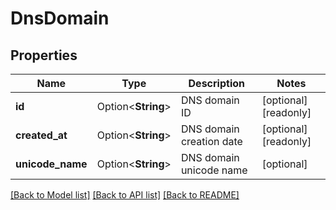 # DnsDomain

## Properties

Name | Type | Description | Notes
------------ | ------------- | ------------- | -------------
**id** | Option<**String**> | DNS domain ID | [optional][readonly]
**created_at** | Option<**String**> | DNS domain creation date | [optional][readonly]
**unicode_name** | Option<**String**> | DNS domain unicode name | [optional]

[[Back to Model list]](../README.md#documentation-for-models) [[Back to API list]](../README.md#documentation-for-api-endpoints) [[Back to README]](../README.md)


